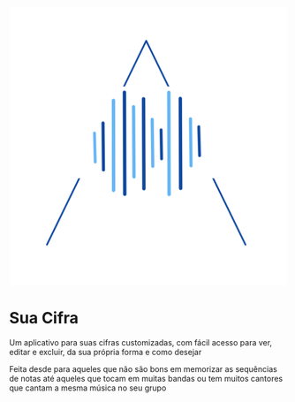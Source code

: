 ![Sua Cifra Logo](/.github/suaCifraLogo1920.png)

# Sua Cifra

Um aplicativo para suas cifras customizadas, com fácil acesso para ver, editar e excluir, da sua própria forma e como desejar

Feita desde para aqueles que não são bons em memorizar as sequências de notas até aqueles que tocam em muitas bandas ou tem muitos cantores que cantam a mesma música no seu grupo
